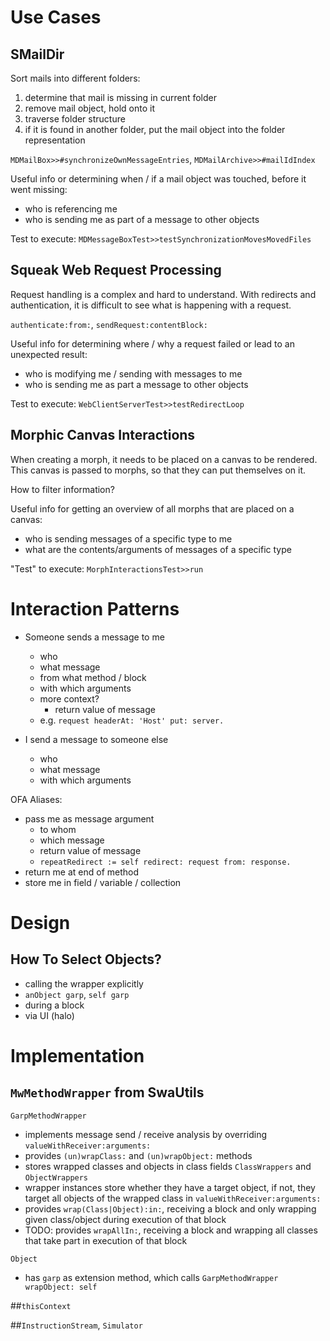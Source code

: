 # Use Cases

## SMailDir

Sort mails into different folders:

1) determine that mail is missing in current folder
2) remove mail object, hold onto it
3) traverse folder structure
4) if it is found in another folder, put the mail object into the folder representation

`MDMailBox>>#synchronizeOwnMessageEntries`, `MDMailArchive>>#mailIdIndex`

Useful info or determining when / if a mail object was touched, before it went missing:

- who is referencing me
- who is sending me as part of a message to other objects

Test to execute:
`MDMessageBoxTest>>testSynchronizationMovesMovedFiles`

## Squeak Web Request Processing

Request handling is a complex and hard to understand. With redirects and authentication, it is difficult to see what is happening with a request.

`authenticate:from:`, `sendRequest:contentBlock:`

Useful info for determining where / why a request failed or lead to an unexpected result:

- who is modifying me / sending with messages to me
- who is sending me as part a message to other objects

Test to execute:
`WebClientServerTest>>testRedirectLoop`

## Morphic Canvas Interactions

When creating a morph, it needs to be placed on a canvas to be rendered. This canvas is passed to morphs, so that they can put themselves on it.

How to filter information?

Useful info for getting an overview of all morphs that are placed on a canvas:

- who is sending messages of a specific type to me
- what are the contents/arguments of messages of a specific type

"Test" to execute:
`MorphInteractionsTest>>run`

# Interaction Patterns

- Someone sends a message to me
    - who
    - what message
    - from what method / block
    - with which arguments
    - more context?
        - return value of message
    - e.g. `request headerAt: 'Host' put: server.`

- I send a message to someone else
    - who
    - what message
    - with which arguments

OFA Aliases:
- pass me as message argument
    - to whom
    - which message
    - return value of message
    - `repeatRedirect := self redirect: request from: response.`
- return me at end of method
- store me in field / variable / collection


# Design

## How To Select Objects?

- calling the wrapper explicitly
- `anObject garp`, `self garp`
- during a block
- via UI (halo)

# Implementation

## `MwMethodWrapper` from SwaUtils

`GarpMethodWrapper`
- implements message send / receive analysis by overriding `valueWithReceiver:arguments:`
- provides `(un)wrapClass:` and `(un)wrapObject:` methods
- stores wrapped classes and objects in class fields `ClassWrappers` and `ObjectWrappers`
- wrapper instances store whether they have a target object, if not, they target all objects of the wrapped class in `valueWithReceiver:arguments:`
- provides `wrap(Class|Object):in:`, receiving a block and only wrapping given class/object during execution of that block
- TODO: provides `wrapAllIn:`, receiving a block and wrapping all classes that take part in execution of that block

`Object`
- has `garp` as extension method, which calls `GarpMethodWrapper wrapObject: self`

##`thisContext`

##`InstructionStream`, `Simulator`
